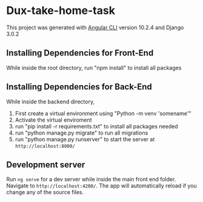# Dux-take-home-task

This project was generated with [Angular CLI](https://github.com/angular/angular-cli) version 10.2.4 and Django 3.0.2

## Installing Dependencies for Front-End

While inside the root directory, run "npm install" to install all packages

## Installing Dependencies for Back-End
While inside the backend directory,
1. First create a virtual environment using "Python -m venv 'somename'"
2. Activate the virtual enviroment
3. run "pip install -r requirements.txt" to install all packages needed
4. run "python manage.py migrate" to run all migrations
5. run "python manage.py runserver" to start the server at `http://localhost:8000/`


## Development server

Run `ng serve` for a dev server while inside the main front end folder. Navigate to `http://localhost:4200/`. The app will automatically reload if you change any of the source files.



